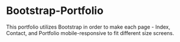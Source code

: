 # Bootstrap-Portfolio

This portfolio utilizes Bootstrap in order to make each page - Index, Contact, and Portfolio mobile-responsive to fit different size screens.
